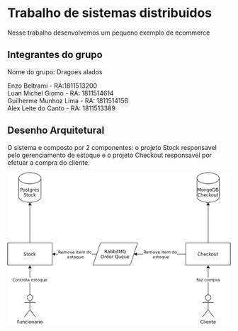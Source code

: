 # Trabalho de sistemas distribuidos
Nesse trabalho desenvolvemos um pequeno exemplo de ecommerce

## Integrantes do grupo
Nome do grupo: Dragoes alados

Enzo Beltrami - RA:1811513200  
Luan Michel Giomo - RA: 1811514614  
Guilherme Munhoz Lima - RA: 1811514156  
Alex Leite do Canto - RA: 1811513389 

## Desenho Arquitetural
O sistema e composto por 2 componentes: o projeto Stock responsavel pelo gerenciamento de estoque 
e o projeto Checkout responsavel por efetuar a compra do cliente.

![Desenho Arquitetural](./docs/architecture.png)
